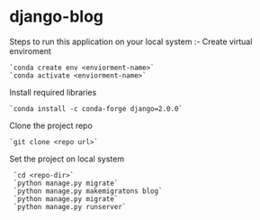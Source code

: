 # django-blog

Steps to run this application on your local system :-
Create virtual enviroment

    `conda create env <enviorment-name>`
    `conda activate <enviorment-name>`
    
Install required libraries

    `conda install -c conda-forge django=2.0.0`
    
Clone the project repo

    `git clone <repo url>`
    
Set the project on local system

     `cd <repo-dir>`
     `python manage.py migrate`
     `python manage.py makemigratons blog`
     `python manage.py migrate`
     `python manage.py runserver`
